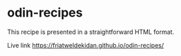 # odin-recipes
This recipe is presented in a straightforward HTML format.

Live link https://friatweldekidan.github.io/odin-recipes/

